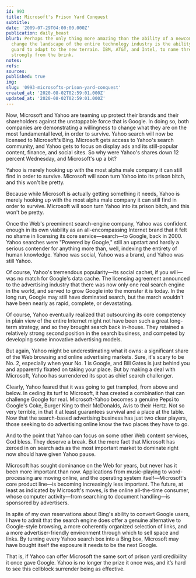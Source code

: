 ```yaml
---
id: 993
title: Microsoft's Prison Yard Conquest
subtitle: 
date: '2009-07-29T04:00:00.000Z'
publication: daily_beast
blurb: Perhaps the only thing more amazing than the ability of a newcomer to fundamentally
  change the landscape of the entire technology industry is the ability of the old
  guard to adapt to the new terrain. IBM, AT&T, and Intel, to name three, all rebounded
  strongly from the brink.
notes: 
refs: 
sources: 
published: true
img: 
slug: '0993-microsofts-prison-yard-conquest'
created_at: '2020-08-02T02:59:01.000Z'
updated_at: '2020-08-02T02:59:01.000Z'
---
```

Now, Microsoft and Yahoo are teaming up protect their brands and their shareholders against the unstoppable force that is Google. In doing so, both companies are demonstrating a willingness to change what they are on the most fundamental level, in order to survive. Yahoo search will now be licensed to Microsoft's Bing. Microsoft gets access to Yahoo's search community, and Yahoo gets to focus on display ads and its still-popular content, finance, and social sites. So why were Yahoo's shares down 12 percent Wednesday, and Microsoft's up a bit?

Yahoo is merely hooking up with the most alpha male company it can still find in order to survive. Microsoft will soon turn Yahoo into its prison bitch, and this won't be pretty.

Because while Microsoft is actually getting something it needs, Yahoo is merely hooking up with the most alpha male company it can still find in order to survive. Microsoft will soon turn Yahoo into its prison bitch, and this won't be pretty.

Once the Web's preeminent search-engine company, Yahoo was confident enough in its own viability as an all-encompassing Internet brand that it felt no shame in licensing its core service—search—to Google, back in 2000. Yahoo searches were "Powered by Google," still an upstart and hardly a serious contender for anything more than, well, indexing the entirety of human knowledge. Yahoo was social, Yahoo was a brand, and Yahoo was still Yahoo.

Of course, Yahoo's tremendous popularity—its social cachet, if you will—was no match for Google's data cache. The licensing agreement announced to the advertising industry that there was now only one real search engine in the world, and served to grow Google into the monster it is today. In the long run, Google may still have dominated search, but the march wouldn't have been nearly as rapid, complete, or devastating.

Of course, Yahoo eventually realized that outsourcing its core competency in plain view of the entire Internet might not have been such a great long-term strategy, and so they brought search back in-house. They retained a relatively strong second position in the search business, and competed by developing some innovative advertising models.

But again, Yahoo might be underestimating what it owns: a significant share of the Web browsing and online advertising markets. Sure, it's scary to be No. 2, especially when your No. 1 is Google, and Bill Gates is just behind you and apparently fixated on taking your place. But by making a deal with Microsoft, Yahoo has surrendered its spot as chief search challenger.

Clearly, Yahoo feared that it was going to get trampled, from above and below. In ceding its turf to Microsoft, it has created a combination that can challenge Google for real. Microsoft-Yahoo becomes a genuine Pepsi to Google's Coke, Burger King to their McDonalds, Avis to their Hertz. Not so very terrible, in that it at least guarantees survival and a place at the table. Now that the search-based advertising business has just two clear players, those seeking to do advertising online know the two places they have to go.

And to the point that Yahoo can focus on some other Web content services, God bless. They deserve a break. But the mere fact that Microsoft has zeroed in on search ads as the most important market to dominate right now should have given Yahoo pause.

Microsoft has sought dominance on the Web for years, but never has it been more important than now. Applications from music-playing to word-processing are moving online, and the operating system itself—Microsoft's core product line—is becoming increasingly less important. The future, at least as indicated by Microsoft's moves, is the online all-the-time consumer, whose computer activity—from searching to document handling—is sponsored by advertisers.

In spite of my own reservations about Bing's ability to convert Google users, I have to admit that the search engine does offer a genuine alternative to Google-style browsing, a more coherently organized selection of links, and a more advertiser-friendly environment through which to sell space and links. By turning every Yahoo search box into a Bing box, Microsoft may have bought itself the exposure it needs to be the next Google.

That is, if Yahoo can offer Microsoft the same sort of prison yard credibility it once gave Google. Yahoo is no longer the prize it once was, and it’s hard to see this cellblock surrender being as effective.
